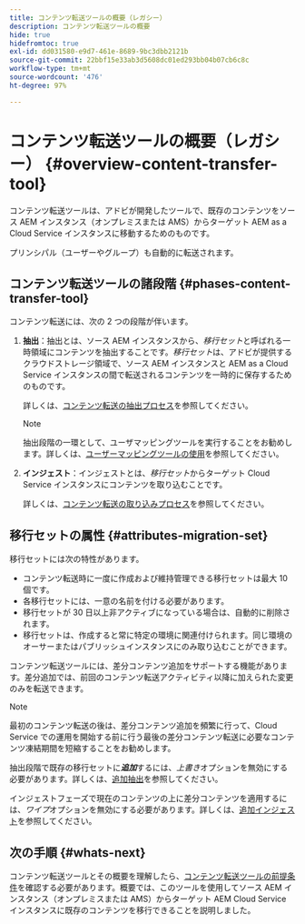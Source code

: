 ```yaml
---
title: コンテンツ転送ツールの概要（レガシー）
description: コンテンツ転送ツールの概要
hide: true
hidefromtoc: true
exl-id: dd031580-e9d7-461e-8689-9bc3dbb2121b
source-git-commit: 22bbf15e33ab3d5608dc01ed293bb04b07cb6c8c
workflow-type: tm+mt
source-wordcount: '476'
ht-degree: 97%

---
```


# コンテンツ転送ツールの概要（レガシー） {#overview-content-transfer-tool}

コンテンツ転送ツールは、アドビが開発したツールで、既存のコンテンツをソース AEM インスタンス（オンプレミスまたは AMS）からターゲット AEM as a Cloud Service インスタンスに移動するためのものです。

プリンシパル（ユーザーやグループ）も自動的に転送されます。

## コンテンツ転送ツールの諸段階 {#phases-content-transfer-tool}

コンテンツ転送には、次の 2 つの段階が伴います。

1. **抽出**：抽出とは、ソース AEM インスタンスから、*移行セット*&#x200B;と呼ばれる一時領域にコンテンツを抽出することです。*移行セット*&#x200B;は、アドビが提供するクラウドストレージ領域で、ソース AEM インスタンスと AEM as a Cloud Service インスタンスの間で転送されるコンテンツを一時的に保存するためのものです。

   詳しくは、[コンテンツ転送の抽出プロセス](https://experienceleague.adobe.com/docs/experience-manager-cloud-service/moving/cloud-migration/content-transfer-tool/extracting-content.html?lang=ja)を参照してください。

   >[!NOTE]
   > 抽出段階の一環として、ユーザマッピングツールを実行することをお勧めします。詳しくは、[ユーザーマッピングツールの使用](https://experienceleague.adobe.com/docs/experience-manager-cloud-service/moving/cloud-migration/content-transfer-tool/user-mapping-tool/using-user-mapping-tool.html?lang=ja)を参照してください。

1. **インジェスト**：インジェストとは、*移行セット*&#x200B;からターゲット Cloud Service インスタンスにコンテンツを取り込むことです。

   詳しくは、[コンテンツ転送の取り込みプロセス](https://experienceleague.adobe.com/docs/experience-manager-cloud-service/moving/cloud-migration/content-transfer-tool/ingesting-content.html?lang=ja)を参照してください。

## 移行セットの属性 {#attributes-migration-set}

移行セットには次の特性があります。

* コンテンツ転送時に一度に作成および維持管理できる移行セットは最大 10 個です。
* 各移行セットには、一意の名前を付ける必要があります。
* 移行セットが 30 日以上非アクティブになっている場合は、自動的に削除されます。
* 移行セットは、作成すると常に特定の環境に関連付けられます。同じ環境のオーサーまたはパブリッシュインスタンスにのみ取り込むことができます。


コンテンツ転送ツールには、差分コンテンツ追加をサポートする機能があります。差分追加では、前回のコンテンツ転送アクティビティ以降に加えられた変更のみを転送できます。

>[!NOTE]
>最初のコンテンツ転送の後は、差分コンテンツ追加を頻繁に行って、Cloud Service での運用を開始する前に行う最後の差分コンテンツ転送に必要なコンテンツ凍結期間を短縮することをお勧めします。

抽出段階で既存の移行セットに&#x200B;***追加***&#x200B;するには、*上書き*&#x200B;オプションを無効にする必要があります。詳しくは、[追加抽出](https://experienceleague.adobe.com/docs/experience-manager-cloud-service/moving/cloud-migration/content-transfer-tool/extracting-content.html?lang=ja#top-up-extraction-process)を参照してください。

インジェストフェーズで現在のコンテンツの上に差分コンテンツを適用するには、*ワイプ*&#x200B;オプションを無効にする必要があります。詳しくは、[追加インジェスト](https://experienceleague.adobe.com/docs/experience-manager-cloud-service/moving/cloud-migration/content-transfer-tool/ingesting-content.html?lang=ja#top-up-ingestion-process)を参照してください。

## 次の手順 {#whats-next}

コンテンツ転送ツールとその概要を理解したら、[コンテンツ転送ツールの前提条件](https://experienceleague.adobe.com/docs/experience-manager-cloud-service/moving/cloud-migration/content-transfer-tool/prerequisites-content-transfer-tool.html?lang=ja)を確認する必要があります。概要では、このツールを使用してソース AEM インスタンス（オンプレミスまたは AMS）からターゲット AEM Cloud Service インスタンスに既存のコンテンツを移行できることを説明しました。
